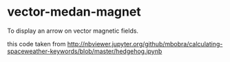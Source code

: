 # vector-medan-magnet
To display an arrow on vector magnetic fields.

this code taken from http://nbviewer.jupyter.org/github/mbobra/calculating-spaceweather-keywords/blob/master/hedgehog.ipynb

